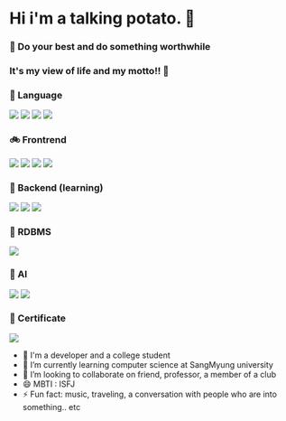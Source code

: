# Hi i'm a talking potato. 👋

### 🍄 Do your best and do something worthwhile
### It's my view of life and my motto!! 🍄

### 🦾 Language
<img src="https://img.shields.io/badge/Python-3776AB?style=flat-square&logo=Python&logoColor=white"/> <img src="https://img.shields.io/badge/C-A8B9CC?style=flat-square&logo=C&logoColor=white"/>
<img src="https://img.shields.io/badge/C++-00599C?style=flat-square&logo=C++&logoColor=white"/> <img src="https://img.shields.io/badge/JAVA-1071D3?style=flat-square&logo=Joplin&logoColor=white"/>

### 🚲 Frontrend 
<img src="https://img.shields.io/badge/HTML-E34F26?style=flat-square&logo=HTML5&logoColor=white"/> <img src="https://img.shields.io/badge/JavaScript-F7DF1E?style=flat-square&logo=JavaScript&logoColor=white"/> 
<img src="https://img.shields.io/badge/Android-3DDC84?style=flat-square&logo=Android&logoColor=white"/> <img src="https://img.shields.io/badge/CSS-1572B6?style=flat-square&logo=CSS3&logoColor=white"/> 

### 🦊 Backend (learning)
<img src="https://img.shields.io/badge/Spring-000000?style=flat-square&logo=Spring&logoColor=white"/> <img src="https://img.shields.io/badge/Spring Boot-6DB33F?style=flat-square&logo=Spring Boot&logoColor=white"/> 
<img src="https://img.shields.io/badge/Spring Security-6DB33F?style=flat-square&logo=Spring Spring Security&logoColor=white"/> 

### 👀 RDBMS 
<img src="https://img.shields.io/badge/MySQL-D71F00?style=flat-square&logo=MySQL&logoColor=white"/> 

### 👅 AI
<img src="https://img.shields.io/badge/DeepL-0F2B46?style=flat-square&logo=DeepL&logoColor=white"/> <img src="https://img.shields.io/badge/MachL-339AF0?style=flat-square&logo=Mantine&logoColor=white"/> 

### 💢 Certificate
<img src="https://img.shields.io/badge/Computer lieracy level 2-FFB13B?style=flat-square&logo=SVG&logoColor=white"/> 


- 🔭 I'm a developer and a college student
- 🌱 I’m currently learning computer science at SangMyung university
- 👯 I’m looking to collaborate on friend, professor, a member of a club
- 😄 MBTI : ISFJ
- ⚡ Fun fact: music, traveling, a conversation with people who are into something.. etc

